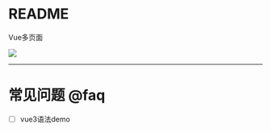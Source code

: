 # README

Vue多页面

![](https://luo0412.oss-cn-hangzhou.aliyuncs.com/1647947155753-C3ZSA4cwFTMX.png)

---

# 常见问题 @faq

- [ ] vue3语法demo

